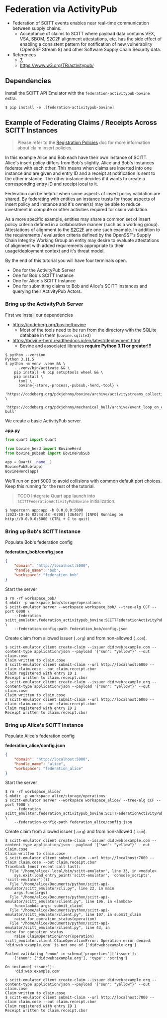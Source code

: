 # Federation via ActivityPub

- Federation of SCITT events enables near real-time communication between supply
  chains.
    - Acceptance of claims to SCITT where payload data contains VEX, VSA, SBOM,
      S2C2F alignment attestations, etc. has the side effect of enabling a
      consistent pattern for notification of new vulnerability (OpenSSF Stream
      8) and other Software Supply Chain Security data.
- References
  - [7.](https://www.ietf.org/archive/id/draft-ietf-scitt-architecture-02.html#name-federation)
  - https://www.w3.org/TR/activitypub/

## Dependencies

Install the SCITT API Emulator with the `federation-activitypub-bovine` extra.

```console
$ pip install -e .[federation-activitypub-bovine]
```

## Example of Federating Claims / Receipts Across SCITT Instances

> Please refer to the [Registration Policies](registration_policies.md) doc for
> more information about claim insert policies.

In this example Alice and Bob each have their own instance of SCITT. Alice's
insert policy differs from Bob's slightly. Alice and Bob's instances federate
with each other. This means when claims are inserted into one instance and are
given and entry ID and a receipt at notification is sent to the other instance.
The other instance decides if it wants to create a corresponding entry ID and
receipt local to it.

Federation can be helpful when some aspects of insert policy validation are
shared. By federating with entities an instance trusts for those aspects of
insert policy and instance and it's owner(s) may be able to reduce investment in
compute or other activities required for claim validation.

As a more specific example, entities may share a common set of insert policy
criteria defined in a collaborative manner (such as a working group).
Attestations of alignment to the [S2C2F](https://github.com/ossf/s2c2f/blob/main/specification/framework.md#appendix-relation-to-scitt)
are one such example. In addition to the requirements / evaluation criteria
defined by the OpenSSF's Supply Chain Integrity Working Group an entity may
desire to evaluate attestations of alignment with added requirements appropriate
to their usage/deployment context and it's threat model.

By the end of this tutorial you will have four terminals open.

- One for the ActivityPub Server
- One for Bob's SCITT Instance
- One for Alice's SCITT Instance
- One for submitting claims to Bob and Alice's SCITT instances and querying
  their ActivityPub Actors.

### Bring up the ActivityPub Server

First we install our dependencies

- https://codeberg.org/bovine/bovine
  - Most of the tools need to be run from the directory with the SQLite database in them (`bovine.sqlite3`)
- https://bovine-herd.readthedocs.io/en/latest/deployment.html
  - Bovine and associated libraries **require Python 3.11 or greater!!!**

```console
$ python --version
Python 3.11.5
$ python -m venv .venv && \
    . .venv/bin/activate && \
    pip install -U pip setuptools wheel && \
    pip install \
      toml \
      bovine{-store,-process,-pubsub,-herd,-tool} \
      'https://codeberg.org/pdxjohnny/bovine/archive/activitystreams_collection_helper_enable_multiple_iterations.tar.gz#egg=bovine&subdirectory=bovine' \
      'https://codeberg.org/pdxjohnny/mechanical_bull/archive/event_loop_on_connect_call_handlers.tar.gz#egg=mechanical-bull'
```

We create a basic ActivityPub server.

**app.py**

```python
from quart import Quart

from bovine_herd import BovineHerd
from bovine_pubsub import BovinePubSub

app = Quart(__name__)
BovinePubSub(app)
BovineHerd(app)
```

We'll run on port 5000 to avoid collisions with common default port choices.
Keep this running for the rest of the tutorial.

> TODO Integrate Quart app launch into `SCITTFederationActivityPubBovine`
> initialization.

```console
$ hypercorn app:app -b 0.0.0.0:5000
[2023-10-16 02:44:48 -0700] [36467] [INFO] Running on http://0.0.0.0:5000 (CTRL + C to quit)
```

### Bring up Bob's SCITT Instance

Populate Bob's federation config

**federation_bob/config.json**

```json
{
    "domain": "http://localhost:5000",
    "handle_name": "bob",
    "workspace": "federation_bob"
}
```

Start the server

```console
$ rm -rf workspace_bob/
$ mkdir -p workspace_bob/storage/operations
$ scitt-emulator server --workspace workspace_bob/ --tree-alg CCF --port 6000 \
    --federation scitt_emulator.federation_activitypub_bovine:SCITTFederationActivityPubBovine \
    --federation-config-path federation_bob/config.json
```

Create claim from allowed issuer (`.org`) and from non-allowed (`.com`).

```console
$ scitt-emulator client create-claim --issuer did:web:example.com --content-type application/json --payload '{"sun": "yellow"}' --out claim.cose
Claim written to claim.cose
$ scitt-emulator client submit-claim --url http://localhost:6000 --claim claim.cose --out claim.receipt.cbor
Claim registered with entry ID 1
Receipt written to claim.receipt.cbor
$ scitt-emulator client create-claim --issuer did:web:example.org --content-type application/json --payload '{"sun": "yellow"}' --out claim.cose
Claim written to claim.cose
$ scitt-emulator client submit-claim --url http://localhost:6000 --claim claim.cose --out claim.receipt.cbor
Claim registered with entry ID 2
Receipt written to claim.receipt.cbor
```

### Bring up Alice's SCITT Instance

Populate Alice's federation config

**federation_alice/config.json**

```json
{
    "domain": "http://localhost:5000",
    "handle_name": "alice",
    "workspace": "federation_alice"
}
```

Start the server

```console
$ rm -rf workspace_alice/
$ mkdir -p workspace_alice/storage/operations
$ scitt-emulator server --workspace workspace_alice/ --tree-alg CCF --port 7000 \
    --federation scitt_emulator.federation_activitypub_bovine:SCITTFederationActivityPubBovine \
    --federation-config-path federation_alice/config.json
```

Create claim from allowed issuer (`.org`) and from non-allowed (`.com`).

```console
$ scitt-emulator client create-claim --issuer did:web:example.com --content-type application/json --payload '{"sun": "yellow"}' --out claim.cose
Claim written to claim.cose
$ scitt-emulator client submit-claim --url http://localhost:7000 --claim claim.cose --out claim.receipt.cbor
Traceback (most recent call last):
  File "/home/alice/.local/bin/scitt-emulator", line 33, in <module>
    sys.exit(load_entry_point('scitt-emulator', 'console_scripts', 'scitt-emulator')())
  File "/home/alice/Documents/python/scitt-api-emulator/scitt_emulator/cli.py", line 22, in main
    args.func(args)
  File "/home/alice/Documents/python/scitt-api-emulator/scitt_emulator/client.py", line 196, in <lambda>
    func=lambda args: submit_claim(
  File "/home/alice/Documents/python/scitt-api-emulator/scitt_emulator/client.py", line 107, in submit_claim
    raise_for_operation_status(operation)
  File "/home/alice/Documents/python/scitt-api-emulator/scitt_emulator/client.py", line 43, in raise_for_operation_status
    raise ClaimOperationError(operation)
scitt_emulator.client.ClaimOperationError: Operation error denied: 'did:web:example.com' is not one of ['did:web:example.org']

Failed validating 'enum' in schema['properties']['issuer']:
    {'enum': ['did:web:example.org'], 'type': 'string'}

On instance['issuer']:
    'did:web:example.com'

$ scitt-emulator client create-claim --issuer did:web:example.org --content-type application/json --payload '{"sun": "yellow"}' --out claim.cose
Claim written to claim.cose
$ scitt-emulator client submit-claim --url http://localhost:7000 --claim claim.cose --out claim.receipt.cbor
Claim registered with entry ID 1
Receipt written to claim.receipt.cbor
```
